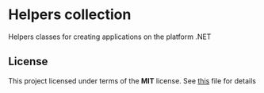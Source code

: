 # Helpers collection

Helpers classes for creating applications on the platform .NET

## License

This project licensed under terms of the __MIT__ license. See [this](./LICENSE) file for details
